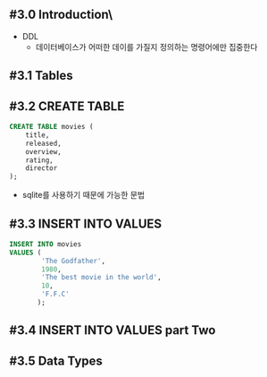 ## #3.0 Introduction\
- DDL
	- 데이터베이스가 어떠한 데이를 가질지 정의하는 명령어에만 집중한다

## #3.1 Tables

## #3.2 CREATE TABLE
```sql
CREATE TABLE movies (  
    title,  
    released,  
    overview,  
    rating,  
    director  
);
```
- sqlite를 사용하기 때문에 가능한 문법

## #3.3 INSERT INTO VALUES
```sql
INSERT INTO movies
VALUES (
        'The Godfather',
        1980,
        'The best movie in the world',
        10,
        'F.F.C'
       );
```

## #3.4 INSERT INTO VALUES part Two

## #3.5 Data Types